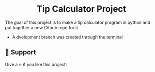 <h1 align="center"><Post-It React Notes>Tip Calculator Project</h1>

<p align="center"><project-description></p>

The goal of this project is to make a tip calculator program in python and put together a new Github repo for it.

- A dvelopment branch was created through the terminal


## 🤝 Support

Give a ⭐️ if you like this project!